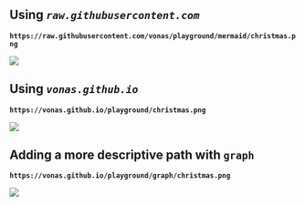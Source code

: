 ## Using *`raw.githubusercontent.com`*

**`https://raw.githubusercontent.com/vonas/playground/mermaid/christmas.png`**

![](https://raw.githubusercontent.com/vonas/playground/mermaid/christmas.png)

## Using *`vonas.github.io`*

**`https://vonas.github.io/playground/christmas.png`**

![](https://vonas.github.io/playground/christmas.png)

## Adding a more descriptive path with `graph`

**`https://vonas.github.io/playground/graph/christmas.png`**

![](https://vonas.github.io/playground/graph/christmas.png)
